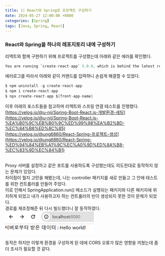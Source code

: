 ```yaml
---
title: 1) React와 Spring로 프로젝트 구성하기
date: 2024-05-27 12:00:00 +0800
categories: [Spring]
tags: [Java, Spring, React]
---
```


### React와 Spring을 하나의 레포지토리 내에 구성하기

리액트와 함께 구현하기 위해 프로젝트를 구성했는데 아래와 같은 에러를 확인했다.

```java
You are running `create-react-app` 5.0.0, which is behind the latest release (5.0.1).
```

에러로그를 따라서 아래와 같이 커맨드를 입력하니 손쉽게 해결할 수 있었다.

```java
$ npm uninstall -g create-react-app
$ npm i create-react-app
$ npx create-react-app ${front-app-name}
```

이후 아래의 포스트들을 참고하며 리액트와 스프링 연결 테스트를 진행했다. <br>
[https://velog.io/@u-nij/Spring-Boot-React.js-개발환경-세팅](https://velog.io/@u-nij/Spring-Boot-React.js-%EA%B0%9C%EB%B0%9C%ED%99%98%EA%B2%BD-%EC%84%B8%ED%8C%85)<br>
[https://velog.io/@ung6860/React-Spring-프로젝트-생성](https://velog.io/@ung6860/React-Spring-%ED%94%84%EB%A1%9C%EC%A0%9D%ED%8A%B8-%EC%83%9D%EC%84%B1)<br><br>

Proxy 서버를 설정하고 같은 포트를 사용하도록 구성했는데도 의도한대로 동작하지 않는 문제가 있었다.<br>
차이점이 뭘지 고민을 해봤는데, 나는 controller 패키지를 새로 만들고 그 안에 테스트를 위한 컨트롤러를 만들어 주었다.<br>
이로 인해서 SpringApplication.run() 메소드가 실행되는 패키지와 다른 패키지에 위치하게 되었고 내가 사용하고자 하는 컨트롤러의 빈이 생성되지 못한 것이 문제가 되었다.<br>
경로를 재조정해준 뒤 다시 빌드했더니 잘 동작하였다.<br>
![application](/assets/img/240527/server.png)<br><br>
동작은 하지만 이렇게 환경을 구성하게 된 데에 CORS 오류가 많은 영향을 끼쳤는데 좀 더 조사가 필요할 것 같다.
